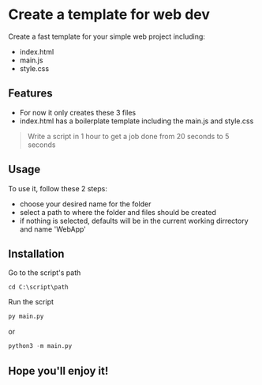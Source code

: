 # Create a template for web dev

Create a fast template for your simple web project including: 

- index.html
- main.js
- style.css

## Features

- For now it only creates these 3 files
- index.html has a boilerplate template including the main.js and style.css

> Write a script in 1 hour to get a job done from 20 seconds to 5 seconds

## Usage

To use it, follow these 2 steps:

- choose your desired name for the folder
- select a path to where the folder and files should be created
- if nothing is selected, defaults will be in the current working dirrectory and name 'WebApp'

## Installation

Go to the script's path
```
cd C:\script\path
```
Run the script
```python
py main.py
```
or
```python
python3 -m main.py
```

## Hope you'll enjoy it!
